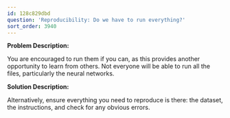 ```yaml
---
id: 128c829dbd
question: 'Reproducibility: Do we have to run everything?'
sort_order: 3940
---
```


**Problem Description:**

You are encouraged to run them if you can, as this provides another opportunity to learn from others. Not everyone will be able to run all the files, particularly the neural networks.

**Solution Description:**

Alternatively, ensure everything you need to reproduce is there: the dataset, the instructions, and check for any obvious errors.

<Related discussions and context in internal platforms.>